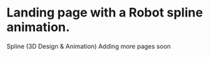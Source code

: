 # Landing page with a Robot spline animation.

Spline (3D Design & Animation)
Adding more pages soon